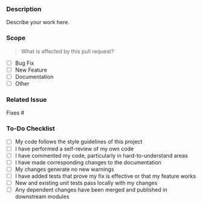 ### Description
Describe your work here.

### Scope
> What is affected by this pull request?

- [ ] Bug Fix
- [ ] New Feature
- [ ] Documentation
- [ ] Other

### Related Issue
Fixes #


### To-Do Checklist
- [ ] My code follows the style guidelines of this project
- [ ] I have performed a self-review of my own code
- [ ] I have commented my code, particularly in hard-to-understand areas
- [ ] I have made corresponding changes to the documentation
- [ ] My changes generate no new warnings
- [ ] I have added tests that prove my fix is effective or that my feature works
- [ ] New and existing unit tests pass locally with my changes
- [ ] Any dependent changes have been merged and published in downstream modules
